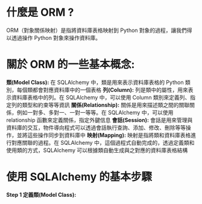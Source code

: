 # 什麼是 ORM ?
ORM（對象關係映射）是指將資料庫表格映射到 Python 對象的過程，讓我們得以透過操作 Python 對象來操作資料庫。

# 關於 ORM 的一些基本概念:
__類(Model Class):__ 在 SQLAlchemy 中，類是用來表示資料庫表格的 Python 類別，每個類都會對應資料庫中的一個表格
__列(Column):__ 列是類中的屬性，用來表示資料庫表格中的列。在 SQLAlchemy 中，可以使用 Column 類別來定義列、指定列的類型和約束等等資訊
__關係(Relationship):__ 關係是用來描述類之間的關聯關係，例如一對多、多對一、一對一等等。在 SQLAlchemy 中，可以使用 relationship 函數來定義關係，指定外鍵信息
__會話(Session):__ 會話是用來管理與資料庫的交互，物件導向程式可以透過會話執行查詢、添加、修改、刪除等等操作，並將這些操作同步到資料庫中
__映射(Mapping):__ 映射是指將類和資料庫表格進行對應關聯的過程。在 SQLAlchemy 中，這個過程式自動完成的，透過定義類和使用類的方式，SQLAlchemy 可以根據類自動生成與之對應的資料庫表格結構

# 使用 SQLAlchemy 的基本步驟
__Step 1 定義類(Model Class):__